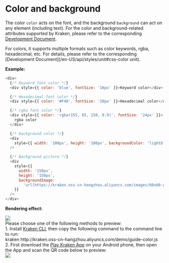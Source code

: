 # Color and background

The color `color` acts on the font, and the background `background` can act on any element (including text). For the color and background-related attributes supported by Kraken, please refer to the corresponding [Development Document](/en-US/api/styles/background).

For colors, it supports multiple formats such as color keywords, rgba, hexadecimal, etc. For details, please refer to the corresponding [Development Document](/en-US/api/styles/unit#css-color unit).

**Example:**

```js
<div>
  {/* Keyword font color */}
  <div style={{ color: 'blue', fontSize: '16px' }}>Keyword color</div>

  {/* Hexadecimal font color */}
  <div style={{ color: '#F40', fontSize: '20px' }}>Hexadecimal color</div>

  {/* rgba font color */}
  <div style={{ color: 'rgba(155, 85, 150, 0.9)', fontSize: '24px' }}>
    rgba color
  </div>

  {/* background color */}
  <div
    style={{ width: '100px', height: '100px', backgroundColor: 'lightblue' }}
  />

  {/* Background picture */}
  <div
    style={{
      width: '150px',
      height: '150px',
      backgroundImage:
        'url(https://kraken.oss-cn-hangzhou.aliyuncs.com/images/60x60-green.png)',
    }}
  />
</div>
```

**Rendering effect:**

<div className="code-preview">
  <img className="preview-image" src="https://img.alicdn.com/imgextra/i1/O1CN01XtPcnn29zFr1Bz0Zl_!!6000000008138-2-tps-720-1324.png" />

  <div className="preview-tips">
    <div className="preview-title">
      Please choose one of the following methods to preview:
    </div>
    <div className="preview-row">
      <div>
        1. Install <a href="/en-US/guide#快 Experience-kraken">Kraken CLI</a>, then copy the following command to the command line to run:
      </div>
      <div className="preview-code">
        kraken http://kraken.oss-cn-hangzhou.aliyuncs.com/demo/guide-color.js
      </div>
    </div>
    <div className="preview-row">
      <div>
        2. First download the <a href="/en-US/guide#kraken-playground" >Play Kraken App</a> on your Android phone, then open the App and scan the QR code below to preview:
      </div>
      <img className="preview-qrcode" src="https://img.alicdn.com/imgextra/i4/O1CN01fBBI8s297fVxwnJoW_!!6000000008021-2-tps-200-200.png" />
    </div>
  </div>
</div>
